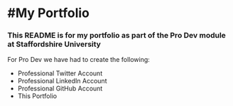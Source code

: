 <h1> #My Portfolio </h1>

<h3> This README is for my portfolio as part of the Pro Dev module at Staffordshire University </h3>

For Pro Dev we have had to create the following:

* Professional Twitter Account
* Professional LinkedIn Account
* Professional GitHub Account
* This Portfolio

